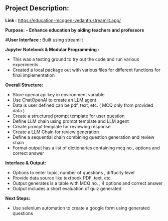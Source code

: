## Project Description:

**Link :** https://education-mcqgen-vedanth.streamlit.app/

**Purpose:**
**- Enhance education by aiding teachers and professors**
  
#**User Interface :** Built using streamlit 

**Jupyter Notebook & Modular Programming :**
- This was a testing ground to try out the code and run various experiments
- Created a local package out with various files for different functions for final implementation

**Overall Structure:**
- Store openai api key in environment variable
- Use ChatOpenAI to create an LLM agent
- Data is user defined can be pdf, text, etc. ( MCQ only from provided data )
- Create a structured prompt template for user question
- Define LLM chain using prompt template and LLM agent
- Create prompt template for reviewing response
- Create a LLM Chain for review generation
- Define a sequential chain combining question generation and review chain
- Format output has a list of dictionaries containing mcq no., options and correct answer

**Interface & Output:**
  - Options to enter topic, number of questions , diffuclty level
  - Provide data source like textbook PDF, text, etc.
  - Output generates is a table with  MCQ no. , 4 options and correct answer
  - Output includes a short evaluation of quiz generated
 
**Next Steps:**
- Use selenium automation to create a google form using generated questions 
